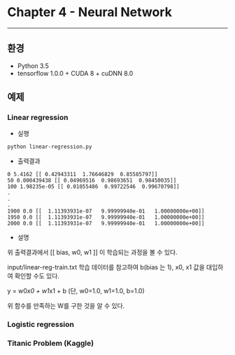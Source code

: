 # Chapter 4 - Neural Network
---

## 환경
- Python 3.5
- tensorflow 1.0.0 + CUDA 8 + cuDNN 8.0

## 예제

### Linear regression

- 실행
```bash
python linear-regression.py
```


- 출력결과
```text
0 5.4162 [[ 0.42943311  1.76646829  0.85585797]]
50 0.000439438 [[ 0.04969516  0.98693651  0.98450035]]
100 1.98235e-05 [[ 0.01055486  0.99722546  0.99670798]]
.
.
.
1900 0.0 [[  1.11393931e-07   9.99999940e-01   1.00000000e+00]]
1950 0.0 [[  1.11393931e-07   9.99999940e-01   1.00000000e+00]]
2000 0.0 [[  1.11393931e-07   9.99999940e-01   1.00000000e+00]]
```

- 설명

위 출력결과에서 [[ bias, w0, w1 ]] 이 학습되는 과정을 볼 수 있다.

input/linear-reg-train.txt 학습 데이터를 참고하여 b(bias 는 1), x0, x1 값을 대입하여 확인할 수도 있다.

y = w0*x0 + w1*x1 + b (단, w0=1.0, w1=1.0, b=1.0)

위 함수를 만족하는 W를 구한 것을 알 수 있다.


### Logistic regression

### Titanic Problem (Kaggle)

